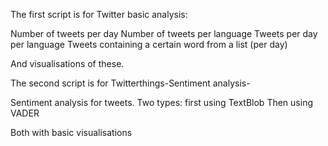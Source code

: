 The first script is for Twitter basic analysis:

Number of tweets per day
Number of tweets per language
Tweets per day per language
Tweets containing a certain word from a list (per day)

And visualisations of these.

The second script is for Twitterthings-Sentiment analysis-

Sentiment analysis for tweets. Two types: first using TextBlob
Then using VADER

Both with basic visualisations
